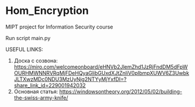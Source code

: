 # Hom_Encryption
MIPT project for Information Security course

Run script main.py

USEFUL LINKS:
1. Доска с созвона:
https://miro.com/welcomeonboard/eHNVb2JlemZhd1JzRjFndDM5dFpWOURHMWNNRVRqMjFDeHQyaGlibGUxdXJtZnliV0pIbmpXUWV6Z3UwbkJLTXwzMDc0NDU3MzUyNjg2NTYyMjYxfDI=?share_link_id=229001942032
2. Основная статья:
https://windowsontheory.org/2012/05/02/building-the-swiss-army-knife/
